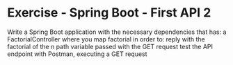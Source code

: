 # Exercise - Spring Boot - First API 2
Write a Spring Boot application with the necessary dependencies that has:
a FactorialController where you map factorial in order to:
reply with the factorial of the n path variable passed with the GET request
test the API endpoint with Postman, executing a GET request

